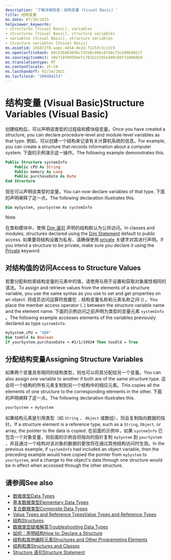 ```yaml
---
description: '了解详细信息：结构变量 (Visual Basic) '
title: 结构变量
ms.date: 07/20/2015
helpviewer_keywords:
- structures [Visual Basic], variables
- structures [Visual Basic], structure variables
- variables [Visual Basic], structure variables
- structure variables [Visual Basic]
ms.assetid: 156872f8-aabc-4454-8e2d-f2253c3c13c9
ms.openlocfilehash: 64c53b06369bc7d7d0c46bc87d4c73ce90b4011f
ms.sourcegitcommit: 10e719780594efc781b15295e499c66f316068b8
ms.translationtype: MT
ms.contentlocale: zh-CN
ms.lasthandoff: 02/14/2021
ms.locfileid: "100484153"
---
```

# <a name="structure-variables-visual-basic"></a><span data-ttu-id="77814-103">结构变量 (Visual Basic)</span><span class="sxs-lookup"><span data-stu-id="77814-103">Structure Variables (Visual Basic)</span></span>

<span data-ttu-id="77814-104">创建结构后，可以声明该类型的过程级和模块级变量。</span><span class="sxs-lookup"><span data-stu-id="77814-104">Once you have created a structure, you can declare procedure-level and module-level variables as that type.</span></span> <span data-ttu-id="77814-105">例如，可以创建一个结构来记录有关计算机系统的信息。</span><span class="sxs-lookup"><span data-stu-id="77814-105">For example, you can create a structure that records information about a computer system.</span></span> <span data-ttu-id="77814-106">下面的示例演示这一操作。</span><span class="sxs-lookup"><span data-stu-id="77814-106">The following example demonstrates this.</span></span>

```vb
Public Structure systemInfo
    Public cPU As String
    Public memory As Long
    Public purchaseDate As Date
End Structure
```

<span data-ttu-id="77814-107">现在可以声明该类型的变量。</span><span class="sxs-lookup"><span data-stu-id="77814-107">You can now declare variables of that type.</span></span> <span data-ttu-id="77814-108">下面的声明阐释了这一点。</span><span class="sxs-lookup"><span data-stu-id="77814-108">The following declaration illustrates this.</span></span>

```vb
Dim mySystem, yourSystem As systemInfo
```

> [!NOTE]
> <span data-ttu-id="77814-109">在类和模块中，使用 [Dim 语句](../../../language-reference/statements/dim-statement.md) 声明的结构默认为公共访问。</span><span class="sxs-lookup"><span data-stu-id="77814-109">In classes and modules, structures declared using the [Dim Statement](../../../language-reference/statements/dim-statement.md) default to public access.</span></span> <span data-ttu-id="77814-110">如果要将结构设置为私有，请确保使用 [private](../../../language-reference/modifiers/private.md) 关键字对其进行声明。</span><span class="sxs-lookup"><span data-stu-id="77814-110">If you intend a structure to be private, make sure you declare it using the [Private](../../../language-reference/modifiers/private.md) keyword.</span></span>

## <a name="access-to-structure-values"></a><span data-ttu-id="77814-111">对结构值的访问</span><span class="sxs-lookup"><span data-stu-id="77814-111">Access to Structure Values</span></span>

<span data-ttu-id="77814-112">若要分配和检索结构变量的元素中的值，请使用与用于设置和获取对象属性相同的语法。</span><span class="sxs-lookup"><span data-stu-id="77814-112">To assign and retrieve values from the elements of a structure variable, you use the same syntax as you use to set and get properties on an object.</span></span> <span data-ttu-id="77814-113">将成员访问运算符放置在 `.` 结构变量名称和元素名称之间 () 。</span><span class="sxs-lookup"><span data-stu-id="77814-113">You place the member access operator (`.`) between the structure variable name and the element name.</span></span> <span data-ttu-id="77814-114">下面的示例访问之前声明为类型的变量元素 `systemInfo` 。</span><span class="sxs-lookup"><span data-stu-id="77814-114">The following example accesses elements of the variables previously declared as type `systemInfo`.</span></span>

```vb
mySystem.cPU = "486"
Dim tooOld As Boolean
If yourSystem.purchaseDate < #1/1/1992# Then tooOld = True
```

## <a name="assigning-structure-variables"></a><span data-ttu-id="77814-115">分配结构变量</span><span class="sxs-lookup"><span data-stu-id="77814-115">Assigning Structure Variables</span></span>

<span data-ttu-id="77814-116">如果两个变量具有相同的结构类型，则也可以将其分配给另一个变量。</span><span class="sxs-lookup"><span data-stu-id="77814-116">You can also assign one variable to another if both are of the same structure type.</span></span> <span data-ttu-id="77814-117">这会将一个结构的所有元素复制到另一个结构中的相应元素。</span><span class="sxs-lookup"><span data-stu-id="77814-117">This copies all the elements of one structure to the corresponding elements in the other.</span></span> <span data-ttu-id="77814-118">下面的声明阐释了这一点。</span><span class="sxs-lookup"><span data-stu-id="77814-118">The following declaration illustrates this.</span></span>

```vb
yourSystem = mySystem
```

<span data-ttu-id="77814-119">如果结构元素是引用类型（如 `String` 、 `Object` 或数组），则会复制指向数据的指针。</span><span class="sxs-lookup"><span data-stu-id="77814-119">If a structure element is a reference type, such as a `String`, `Object`, or array, the pointer to the data is copied.</span></span> <span data-ttu-id="77814-120">在前面的示例中，如果 `systemInfo` 已包含一个对象变量，则前面的示例会将指向的指针复制 `mySystem` 到 `yourSystem` ，并且通过一个结构对该对象的数据的更改将在通过其他结构访问时生效。</span><span class="sxs-lookup"><span data-stu-id="77814-120">In the previous example, if `systemInfo` had included an object variable, then the preceding example would have copied the pointer from `mySystem` to `yourSystem`, and a change to the object's data through one structure would be in effect when accessed through the other structure.</span></span>

## <a name="see-also"></a><span data-ttu-id="77814-121">请参阅</span><span class="sxs-lookup"><span data-stu-id="77814-121">See also</span></span>

- [<span data-ttu-id="77814-122">数据类型</span><span class="sxs-lookup"><span data-stu-id="77814-122">Data Types</span></span>](index.md)
- [<span data-ttu-id="77814-123">基本数据类型</span><span class="sxs-lookup"><span data-stu-id="77814-123">Elementary Data Types</span></span>](elementary-data-types.md)
- [<span data-ttu-id="77814-124">复合数据类型</span><span class="sxs-lookup"><span data-stu-id="77814-124">Composite Data Types</span></span>](composite-data-types.md)
- [<span data-ttu-id="77814-125">Value Types and Reference Types</span><span class="sxs-lookup"><span data-stu-id="77814-125">Value Types and Reference Types</span></span>](value-types-and-reference-types.md)
- [<span data-ttu-id="77814-126">结构</span><span class="sxs-lookup"><span data-stu-id="77814-126">Structures</span></span>](structures.md)
- [<span data-ttu-id="77814-127">数据类型疑难解答</span><span class="sxs-lookup"><span data-stu-id="77814-127">Troubleshooting Data Types</span></span>](troubleshooting-data-types.md)
- [<span data-ttu-id="77814-128">如何：声明结构</span><span class="sxs-lookup"><span data-stu-id="77814-128">How to: Declare a Structure</span></span>](how-to-declare-a-structure.md)
- [<span data-ttu-id="77814-129">结构和其他编程元素</span><span class="sxs-lookup"><span data-stu-id="77814-129">Structures and Other Programming Elements</span></span>](structures-and-other-programming-elements.md)
- [<span data-ttu-id="77814-130">结构和类</span><span class="sxs-lookup"><span data-stu-id="77814-130">Structures and Classes</span></span>](structures-and-classes.md)
- [<span data-ttu-id="77814-131">Structure 语句</span><span class="sxs-lookup"><span data-stu-id="77814-131">Structure Statement</span></span>](../../../language-reference/statements/structure-statement.md)
